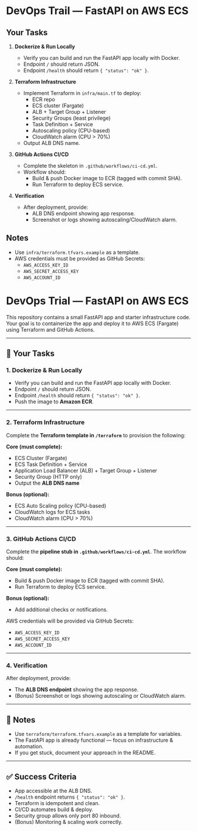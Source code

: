 # DevOps Trail — FastAPI on AWS ECS

## Your Tasks
1. **Dockerize & Run Locally**
   - Verify you can build and run the FastAPI app locally with Docker.
   - Endpoint `/` should return JSON.
   - Endpoint `/health` should return `{ "status": "ok" }`.

2. **Terraform Infrastructure**
   - Implement Terraform in `infra/main.tf` to deploy:
     - ECR repo
     - ECS cluster (Fargate)
     - ALB + Target Group + Listener
     - Security Groups (least privilege)
     - Task Definition + Service
     - Autoscaling policy (CPU-based)
     - CloudWatch alarm (CPU > 70%)
   - Output ALB DNS name.

3. **GitHub Actions CI/CD**
   - Complete the skeleton in `.github/workflows/ci-cd.yml`.
   - Workflow should:
     - Build & push Docker image to ECR (tagged with commit SHA).
     - Run Terraform to deploy ECS service.

4. **Verification**
   - After deployment, provide:
     - ALB DNS endpoint showing app response.
     - Screenshot or logs showing autoscaling/CloudWatch alarm.

## Notes
- Use `infra/terraform.tfvars.example` as a template.
- AWS credentials must be provided as GitHub Secrets:
  - `AWS_ACCESS_KEY_ID`
  - `AWS_SECRET_ACCESS_KEY`
  - `AWS_ACCOUNT_ID`



# DevOps Trial — FastAPI on AWS ECS

This repository contains a small FastAPI app and starter infrastructure code.  
Your goal is to containerize the app and deploy it to AWS ECS (Fargate) using Terraform and GitHub Actions.  

---

## 🚀 Your Tasks

### 1. Dockerize & Run Locally
- Verify you can build and run the FastAPI app locally with Docker.  
- Endpoint `/` should return JSON.  
- Endpoint `/health` should return `{ "status": "ok" }`.  
- Push the image to **Amazon ECR**.  

---

### 2. Terraform Infrastructure

Complete the **Terraform template in `/terraform`** to provision the following:  

**Core (must complete):**
- ECS Cluster (Fargate)  
- ECS Task Definition + Service  
- Application Load Balancer (ALB) + Target Group + Listener  
- Security Group (HTTP only)  
- Output the **ALB DNS name**  

**Bonus (optional):**
- ECS Auto Scaling policy (CPU-based)  
- CloudWatch logs for ECS tasks  
- CloudWatch alarm (CPU > 70%)  

---

### 3. GitHub Actions CI/CD

Complete the **pipeline stub in `.github/workflows/ci-cd.yml`**. The workflow should:  

**Core (must complete):**
- Build & push Docker image to ECR (tagged with commit SHA).  
- Run Terraform to deploy ECS service.  

**Bonus (optional):**
- Add additional checks or notifications.  

AWS credentials will be provided via GitHub Secrets:  
- `AWS_ACCESS_KEY_ID`  
- `AWS_SECRET_ACCESS_KEY`  
- `AWS_ACCOUNT_ID`  

---

### 4. Verification

After deployment, provide:  
- The **ALB DNS endpoint** showing the app response.  
- (Bonus) Screenshot or logs showing autoscaling or CloudWatch alarm.  

---

## 📝 Notes
- Use `terraform/terraform.tfvars.example` as a template for variables.  
- The FastAPI app is already functional — focus on infrastructure & automation.  
- If you get stuck, document your approach in the README.  

---

## ✅ Success Criteria
- App accessible at the ALB DNS.  
- `/health` endpoint returns `{ "status": "ok" }`.  
- Terraform is idempotent and clean.  
- CI/CD automates build & deploy.  
- Security group allows only port 80 inbound.  
- (Bonus) Monitoring & scaling work correctly.  

